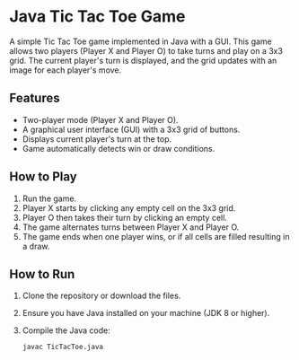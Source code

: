 # Java Tic Tac Toe Game

A simple Tic Tac Toe game implemented in Java with a GUI. This game allows two players (Player X and Player O) to take turns and play on a 3x3 grid. The current player's turn is displayed, and the grid updates with an image for each player's move.

## Features
- Two-player mode (Player X and Player O).
- A graphical user interface (GUI) with a 3x3 grid of buttons.
- Displays current player's turn at the top.
- Game automatically detects win or draw conditions.

## How to Play
1. Run the game.
2. Player X starts by clicking any empty cell on the 3x3 grid.
3. Player O then takes their turn by clicking an empty cell.
4. The game alternates turns between Player X and Player O.
5. The game ends when one player wins, or if all cells are filled resulting in a draw.

## How to Run
1. Clone the repository or download the files.
2. Ensure you have Java installed on your machine (JDK 8 or higher).
3. Compile the Java code:

   ```bash
   javac TicTacToe.java
